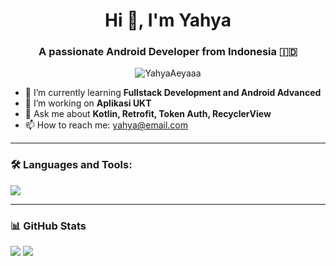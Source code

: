 <h1 align="center">Hi 👋, I'm Yahya</h1>
<h3 align="center">A passionate Android Developer from Indonesia 🇮🇩</h3>

<p align="center">
  <img src="https://komarev.com/ghpvc/?username=YahyaAeyaaa&label=Profile%20views&color=0e75b6&style=flat" alt="YahyaAeyaaa" />
</p>

- 🌱 I’m currently learning **Fullstack Development and Android Advanced**
- 🔭 I’m working on **Aplikasi UKT**
- 💬 Ask me about **Kotlin, Retrofit, Token Auth, RecyclerView**
- 📫 How to reach me: [yahya@email.com](mailto:yahya@email.com)

---

### 🛠️ Languages and Tools:
<p align="left">
  <img src="https://skillicons.dev/icons?i=kotlin,androidstudio,html,css,js,nodejs,mysql,git" />
</p>

---

### 📊 GitHub Stats
<p align="left">
  <img src="https://github-readme-stats.vercel.app/api?username=YahyaAeyaaa&show_icons=true&locale=en" />
  <img src="https://github-readme-stats.vercel.app/api/top-langs/?username=YahyaAeyaaa&layout=compact" />
</p>
